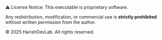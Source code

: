⚠️ License Notice:
This executable is proprietary software.

Any redistribution, modification, or commercial use is **strictly prohibited** without written permission from the author.

© 2025 HarishDevLab. All rights reserved.
